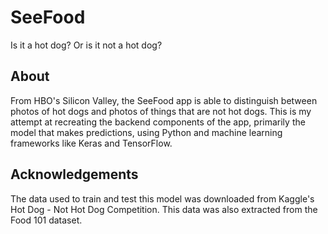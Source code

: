 # SeeFood
Is it a hot dog? Or is it not a hot dog?

## About
From HBO's Silicon Valley, the SeeFood app is able to distinguish between photos of hot dogs and photos of things that are not hot dogs. This is my attempt at recreating the backend components of the app, primarily the model that makes predictions, using Python and machine learning frameworks like Keras and TensorFlow.

## Acknowledgements
The data used to train and test this model was downloaded from Kaggle's Hot Dog - Not Hot Dog Competition. This data was also extracted from the Food 101 dataset. 
